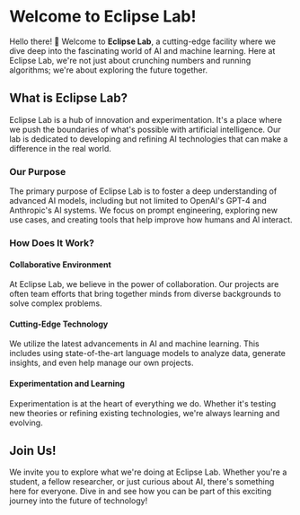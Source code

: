 # Welcome to Eclipse Lab!

Hello there! 👋 Welcome to **Eclipse Lab**, a cutting-edge facility where we dive deep into the fascinating world of AI and machine learning. Here at Eclipse Lab, we're not just about crunching numbers and running algorithms; we're about exploring the future together.

## What is Eclipse Lab?

Eclipse Lab is a hub of innovation and experimentation. It's a place where we push the boundaries of what's possible with artificial intelligence. Our lab is dedicated to developing and refining AI technologies that can make a difference in the real world.

### Our Purpose

The primary purpose of Eclipse Lab is to foster a deep understanding of advanced AI models, including but not limited to OpenAI's GPT-4 and Anthropic's AI systems. We focus on prompt engineering, exploring new use cases, and creating tools that help improve how humans and AI interact.

### How Does It Work?

#### Collaborative Environment

At Eclipse Lab, we believe in the power of collaboration. Our projects are often team efforts that bring together minds from diverse backgrounds to solve complex problems.

#### Cutting-Edge Technology

We utilize the latest advancements in AI and machine learning. This includes using state-of-the-art language models to analyze data, generate insights, and even help manage our own projects.

#### Experimentation and Learning

Experimentation is at the heart of everything we do. Whether it's testing new theories or refining existing technologies, we're always learning and evolving.

## Join Us!

We invite you to explore what we're doing at Eclipse Lab. Whether you're a student, a fellow researcher, or just curious about AI, there's something here for everyone. Dive in and see how you can be part of this exciting journey into the future of technology!